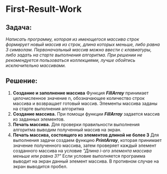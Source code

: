# First-Result-Work
## Задача:
*Написать программу, которая из имеющегося массива строк формирует новый массив из строк, длина которых меньше, либо равна 3 символам. Первоначальный массив можно ввести с клавиатуры, либо задать на старте выполнения алгоритма. При решении не рекомендуется пользоваться коллекциями, лучше обойтись исключительно массивами.*
## Решение:
1. **Создание и заполнение массива**
Функция *__FillArray__* принимает целочисленное значение n, обозначающее количество строк массива и возвращает готовый массив. Элементы массива заданы на старте выполнения алгоритма
2. **Создание массива.**
При помощи функции __*FillArray*__ задается массив из заданных элементов.
3. **Печать массива.**
Для проверки правильности выполнения алгоритма выводим полученный массив на экран.
4. **Печать массива, состоящего из элементов длиной не более 3**
Для выполнения задачи создаем функцию **_PrintArray_**, которая принимает значение полученного массива, затем проверяет каждый элемент созданного массива на условие *"Длина i-ого элемента массива меньше или равна 3?"* Если условие выполняется программа выводит на экран данный элемент массива. В противном случае на экран выводится пробел.
